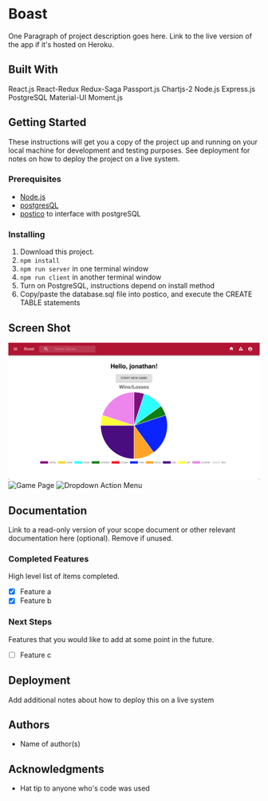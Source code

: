 # Boast

One Paragraph of project description goes here. Link to the live version of the app if it's hosted on Heroku.

## Built With

React.js
React-Redux
Redux-Saga
Passport.js
Chartjs-2
Node.js
Express.js
PostgreSQL
Material-UI
Moment.js


## Getting Started

These instructions will get you a copy of the project up and running on your local machine for development and testing purposes. See deployment for notes on how to deploy the project on a live system.

### Prerequisites

- [Node.js](https://nodejs.org/en/)
- [postgresQL](https://www.postgresql.org/download/)
- [postico](https://eggerapps.at/postico/) to interface with postgreSQL



### Installing

1. Download this project.
2. `npm install`
3. `npm run server` in one terminal window
4. `npm run client` in another terminal window
5. Turn on PostgreSQL, instructions depend on install method
6. Copy/paste the database.sql file into postico, and execute the CREATE TABLE statements



## Screen Shot

![Home Page](public/images/home.jpg?raw=true)
![Game Page](/images/game.jpg?raw=true)
![Dropdown Action Menu](images/menu.jpg?raw=true)

## Documentation

Link to a read-only version of your scope document or other relevant documentation here (optional). Remove if unused.

### Completed Features

High level list of items completed.

- [x] Feature a
- [x] Feature b

### Next Steps

Features that you would like to add at some point in the future.

- [ ] Feature c

## Deployment

Add additional notes about how to deploy this on a live system

## Authors

* Name of author(s)


## Acknowledgments

* Hat tip to anyone who's code was used